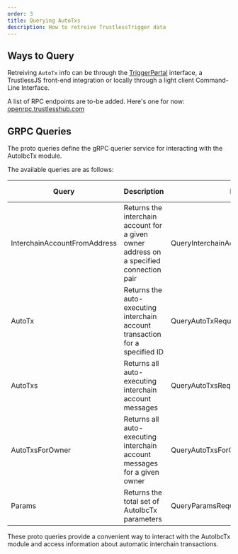 ```yaml
---
order: 3
title: Querying AutoTxs
description: How to retreive TrustlessTrigger data
---
```


## Ways to Query

Retreiving `AutoTx` info can be through the [TriggerPørtal](triggerportal.netlify.app) interface, a TrustlessJS front-end integration or locally through a light client Command-Line Interface.

A list of RPC endpoints are to-be added. Here's one for now: [openrpc.trustlesshub.com](openrpc.trustlesshub.com)

## GRPC Queries

The proto queries define the gRPC querier service for interacting with the AutoIbcTx module. 

The available queries are as follows:

| Query | Description | Parameter | Returns | HTTP Method | Endpoint |
|-------|-------------|-----------|---------|-------------|----------|
| InterchainAccountFromAddress | Returns the interchain account for a given owner address on a specified connection pair | QueryInterchainAccountFromAddressRequest | QueryInterchainAccountFromAddressResponse | GET | /auto-ibc-tx/v1beta1/address-to-ica |
| AutoTx | Returns the auto-executing interchain account transaction for a specified ID | QueryAutoTxRequest | QueryAutoTxResponse | GET | /auto-ibc-tx/v1beta1/auto-tx/{id} |
| AutoTxs | Returns all auto-executing interchain account messages | QueryAutoTxsRequest | QueryAutoTxsResponse | GET | /auto-ibc-tx/v1beta1/auto-txs |
| AutoTxsForOwner | Returns all auto-executing interchain account messages for a given owner | QueryAutoTxsForOwnerRequest | QueryAutoTxsForOwnerResponse | GET | /auto-ibc-tx/v1beta1/auto-txs-for-owner/{owner} |
| Params | Returns the total set of AutoIbcTx parameters | QueryParamsRequest | QueryParamsResponse | GET | /auto-ibc-tx/v1beta1/params |


These proto queries provide a convenient way to interact with the AutoIbcTx module and access information about automatic interchain transactions.
